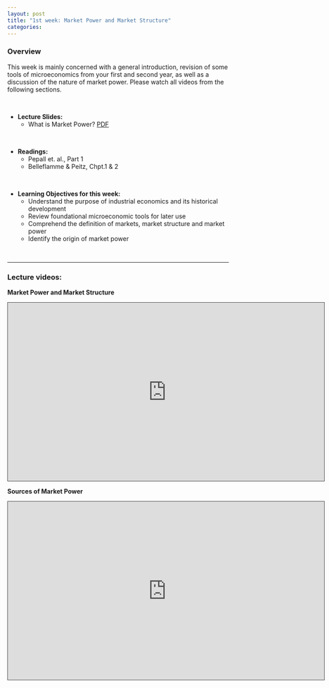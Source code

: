 ```yaml
---
layout: post
title: "1st week: Market Power and Market Structure"
categories: 
---
```


### Overview

This week is mainly concerned with a general introduction, revision of some tools of microeconomics from your first and second year, as well as a discussion of the nature of market power. Please watch all videos from the following sections.

<br>
  
- **Lecture Slides:**  
  - What is Market Power? [PDF](https://drive.google.com/uc?export=download&id=1nzcTWumzy6lSqPJqbMiiiixCQCpjWdl9)

<br>

- **Readings:**
  - Pepall et. al., Part 1
  - Belleflamme & Peitz, Chpt.1 & 2

<br>

- **Learning Objectives for this week:**
  - Understand the purpose of industrial economics and its historical development
  - Review foundational microeconomic tools for later use
  - Comprehend the definition of markets, market structure and market power
  - Identify the origin of market power


<br>

--- 

### Lecture videos: 


**Market Power and Market Structure**
<p><iframe width="720" height="405" style="border: 1px solid #464646;" src="https://york.cloud.panopto.eu/Panopto/Pages/Embed.aspx?id=132ad74f-935b-4f09-bb53-ac4a0113aef4&amp;autoplay=false&amp;offerviewer=true&amp;showtitle=false&amp;showbrand=false&amp;start=0&amp;interactivity=all" allowfullscreen="allowfullscreen" allow="autoplay"></iframe></p>

**Sources of Market Power**

<p><iframe width="720" height="405" style="border: 1px solid #464646;" src="https://york.cloud.panopto.eu/Panopto/Pages/Embed.aspx?id=8611f02a-9798-4a7a-a0ba-ac4a01181869&amp;autoplay=false&amp;offerviewer=true&amp;showtitle=false&amp;showbrand=false&amp;start=0&amp;interactivity=all" allowfullscreen="allowfullscreen" allow="autoplay"></iframe></p>